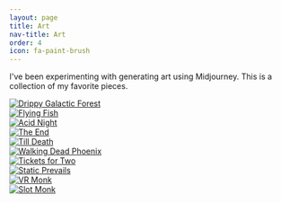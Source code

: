 ```yaml
---
layout: page
title: Art
nav-title: Art
order: 4
icon: fa-paint-brush
---
```


<div class="page-description">
  <p>
    I've been experimenting with generating art using Midjourney. This is a collection of my favorite pieces.
  </p>
</div>

<div class="project">
  <div class="photo">
    <a href="/images/art/drippy-galactic-forest.png" target="_blank">
      <img src="/images/art/drippy-galactic-forest.png" alt="Drippy Galactic Forest">
    </a>
  </div>

  <div class="photo">
    <a href="/images/art/flying-fish.png" target="_blank">
      <img src="/images/art/flying-fish.png" alt="Flying Fish">
    </a>
  </div>
</div>

<div class="project">
  <div class="photo">
    <a href="/images/art/acid-night.png" target="_blank">
      <img src="/images/art/acid-night.png" alt="Acid Night">
    </a>
  </div>

  <div class="photo">
    <a href="/images/art/the-end.png" target="_blank">
      <img src="/images/art/the-end.png" alt="The End">
    </a>
  </div>
</div>

<div class="project">
  <div class="photo">
    <a href="/images/art/till-death.png" target="_blank">
      <img src="/images/art/till-death.png" alt="Till Death">
    </a>
  </div>

  <div class="photo">
    <a href="/images/art/walking-dead-phoenix.png" target="_blank">
      <img src="/images/art/walking-dead-phoenix.png" alt="Walking Dead Phoenix">
    </a>
  </div>
</div>

<div class="project">
  <div class="photo">
    <a href="/images/art/tickets-for-two.png" target="_blank">
      <img src="/images/art/tickets-for-two.png" alt="Tickets for Two">
    </a>
  </div>

  <div class="photo">
    <a href="/images/art/static-prevails.png" target="_blank">
      <img src="/images/art/static-prevails.png" alt="Static Prevails">
    </a>
  </div>
</div>

<div class="project">
  <div class="photo">
    <a href="/images/art/vr-monk.png" target="_blank">
      <img src="/images/art/vr-monk.png" alt="VR Monk">
    </a>
  </div>

  <div class="photo">
    <a href="/images/art/slot-monk.png" target="_blank">
      <img src="/images/art/slot-monk.png" alt="Slot Monk">
    </a>
  </div>
</div>
